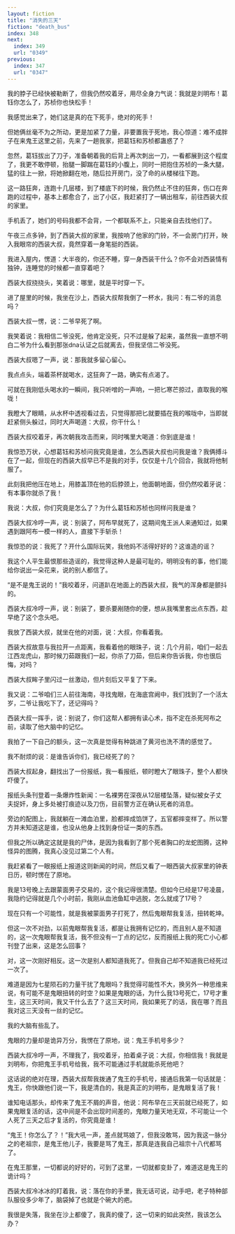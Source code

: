 ```yaml
---
layout: fiction
title: "消失的三天"
fiction: "death_bus"
index: 348
next:
  index: 349
  url: "0349"
previous:
  index: 347
  url: "0347"
---
```

我的脖子已经快被勒断了，但我仍然咬着牙，用尽全身力气说：我就是刘明布！葛钰你怎么了，苏桢你也快松手！

我感觉出来了，她们这是真的在下死手，绝对的死手！

但她俩丝毫不为之所动，更是加紧了力量，非要置我于死地，我心惊道：难不成胖子在来鬼王这里之前，先来了一趟我家，把葛钰和苏桢都蛊惑了？

忽然，葛钰拔出了刀子，准备朝着我的后背上再次刺出一刀，一看都展到这个程度了，我更不敢停顿，抬腿一脚踹在葛钰的小腹上，同时一把抱住苏桢的一条大腿，猛的往上一掀，将她掀翻在地，随后拉开房门，没了命的从楼梯往下跑。

这一路狂奔，连跑十几层楼，到了楼底下的时候，我仍然止不住的狂奔，伤口在奔跑的过程中，基本上都愈合了，出了小区，我赶紧打了一辆出租车，前往西装大叔的家里。

手机丢了，她们的号码我都不会背，一个都联系不上，只能亲自去找他们了。

午夜三点多钟，到了西装大叔的家里，我按响了他家的门铃，不一会房门打开，映入我眼帘的西装大叔，竟然穿着一身笔挺的西装。

我进入屋内，愣道：大半夜的，你还不睡，穿一身西装干什么？你不会对西装情有独钟，连睡觉的时候都一直穿着吧？

西装大叔挠挠头，笑着说：哪里，就是平时穿一下。

进了屋里的时候，我坐在沙上，西装大叔帮我倒了一杯水，我问：有二爷的消息吗？

西装大叔一愣，说：二爷早死了啊。

我笑着说：我相信二爷没死，他肯定没死，只不过是躲了起来，虽然我一直想不明白二爷为什么看到那张dna认证之后就离去，但我坚信二爷没死。

西装大叔嗯了一声，说：那我就多留心留心。

我点点头，端着茶杯就喝水，这狂奔了一路，确实有点渴了。

可就在我刚低头喝水的一瞬间，我只听噌的一声响，一把匕寒芒掠过，直取我的喉咙！

我瞪大了眼睛，从水杯中透视看过去，只觉得那把匕就要插在我的喉咙中，当即就赶紧侧头躲过，同时大声喝道：大叔，你干什么！

西装大叔咬着牙，再次朝我攻击而来，同时嘴里大喝道：你到底是谁！

我惊恐万状，心想葛钰和苏桢问我究竟是谁，怎么西装大叔也问我是谁？我俩搏斗在了一起，但现在的西装大叔早已不是我的对手，仅仅是十几个回合，我就将他制服了。

此刻我把他压在地上，用膝盖顶在他的后脖颈上，他面朝地面，但仍然咬着牙说：有本事你就杀了我！

我说：大叔，你们究竟是怎么了？为什么葛钰和苏桢也同样问我是谁？

西装大叔冷哼一声，说：别装了，阿布早就死了，这期间鬼王派人来通知过，如果遇到跟阿布一模一样的人，直接下手斩杀！

我惊恐的说：我死了？开什么国际玩笑，我他妈不活得好好的？这谁造的谣？

我这个人平生最恨那些造谣的，我觉得这种人是最可耻的，明明没有的事，他们能给你说出一朵花来，说的别人都信了。

“是不是鬼王说的！”我咬着牙，问道趴在地面上的西装大叔，我气的浑身都是颤抖的。

西装大叔冷哼一声，说：别装了，要杀要剐随你的便，想从我嘴里套出点东西，趁早绝了这个念头吧。

我放了西装大叔，就坐在他的对面，说：大叔，你看着我。

西装大叔故意与我拉开一点距离，我看着他的眼珠子，说：几个月前，咱们一起去江西龙虎山，那时候刀茹跟我们一起，你杀了刀茹，但后来你告诉我，你也很后悔，对吗？

西装大叔眸子里闪过一丝激动，但片刻后又平复了下来。

我又说：二爷咱们三人前往海南，寻找鬼眼，在海底宫阙中，我们找到了一个活太岁，二爷让我吃下了，还记得吗？

西装大叔一挥手，说：别说了，你们这帮人都拥有读心术，指不定在杀死阿布之前，读取了他大脑中的记忆。

我拍了一下自己的额头，这一次真是觉得有种跳进了黄河也洗不清的感觉了。

我不耐烦的说：是谁告诉你们，我已经死了的？

西装大叔起身，翻找出了一份报纸，我一看报纸，顿时瞪大了眼珠子，整个人都快吓傻了。

报纸头条刊登着一条爆炸性新闻：一名裸男在深夜从12层楼坠落，疑似被女子丈夫捉奸，身上多处被打痕迹以及刀伤，目前警方正在确认死者的消息。

旁边的配图上，我就躺在一滩血泊里，脸都摔成馅饼了，五官都摔变样了。所以警方并未知道这是谁，也没从他身上找到身份证一类的东西。

但我之所以确定这就是我的尸体，是因为我看到了那个死者胸口的龙蛇图腾，这种怪异的图腾，我真心没见过第二个人有。

我赶紧看了一眼报纸上报道这则新闻的时间，然后又看了一眼西装大叔家里的钟表日历，顿时愣在了原地。

我是13号晚上去跟蒙面男子交易的，这个我记得很清楚。但如今已经是17号凌晨，我隐约记得就是几个小时前，我刚从血池鱼缸中逃脱，怎么就成了17号？

现在只有一个可能性，就是我被蒙面男子打死了，然后鬼眼帮我复活，扭转乾坤。

但这一次不对劲，以前鬼眼帮我复活，都是让我拥有记忆的，而且别人是不知道的，这一次鬼眼帮我复活，我不但没有一丁点的记忆，反而报纸上我的死亡小心都刊登了出来，这是怎么回事？

对，这一次刚好相反。这一次是别人都知道我死了。但我自己却不知道我已经死过一次了。

难道是因为七星陨石的力量干扰了鬼眼吗？我觉得可能性不大，换另外一种思维来说，有可能不是鬼眼扭转的时空？如果是鬼眼的话，为什么我13号死亡，17号才重生，这三天时间，我又干什么去了？这三天时间，我如果死了的话，我在哪？而且我对这三天没有一丝的记忆。

我的大脑有些乱了。

鬼眼的力量却是诡异万分，我愣在了原地，说：鬼王手机号多少？

西装大叔冷哼一声，不理我了，我咬着牙，拍着桌子说：大叔，你相信我！我就是刘明布，你把鬼王手机号给我，我不可能通过手机就能杀死他吧？

这话说的绝对在理，西装大叔帮我拨通了鬼王的手机号，接通后我第一句话就是：鬼王，你快跟他们说一下，我是清白的，我是真正的刘明布，是鬼眼复活了我！

谁知电话那头，却传来了鬼王不屑的声音，他说：阿布早在三天前就已经死了，如果鬼眼复活的话，这中间是不会出现时间差的，鬼眼力量天地无双，不可能让一个人死了三天之后才复活的，你究竟是谁！

“鬼王！你怎么了？！”我大吼一声，差点就骂娘了，但我没敢骂，因为我这一脉分之的老祖宗，是鬼王他儿子，我要是骂了鬼王，那真是连我自己祖宗十八代都骂了。

在鬼王那里，一切都说的好好的，可到了这里，一切就都变卦了，难道这是鬼王的诡计吗？

西装大叔冷冰冰的盯着我，说：落在你的手里，我无话可说，动手吧，老子特种部队服役多少年了，脑袋掉了也就是个碗大的疤。

我很是失落，我坐在沙上都傻了，我真的傻了，这一切来的如此突然，我该怎么办？